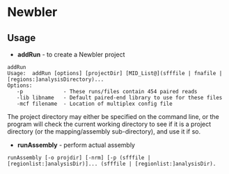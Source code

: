 # Newbler

## Usage

- **addRun** - to create a Newbler project

```text
addRun
Usage:  addRun [options] [projectDir] [MID_List@](sfffile | fnafile | [regions:]analysisDirectory)...
Options:
   -p             - These runs/files contain 454 paired reads
   -lib libname   - Default paired-end library to use for these files
   -mcf filename  - Location of multiplex config file
```

The project directory may either be specified on the command line, or
the program will check the current working directory to see if it is
a project directory (or the mapping/assembly sub-directory), and use it
if so.

- **runAssembly** - perform actual assembly

```text
runAssembly [-o projdir] [-nrm] [-p (sfffile | [regionlist:]analysisDir)]... (sfffile | [regionlist:]analysisDir).
```

